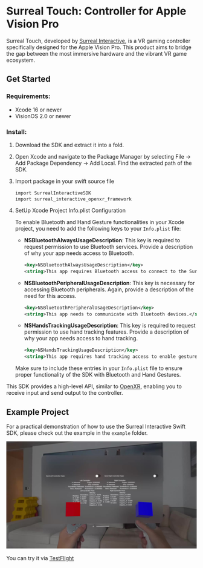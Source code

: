 # Surreal Touch: Controller for Apple Vision Pro
Surreal Touch, developed by [Surreal Interactive](https://www.surreal-interactive.com/), is a VR gaming controller specifically designed for the Apple Vision Pro. This product aims to bridge the gap between the most immersive hardware and the vibrant VR game ecosystem.


## Get Started

### Requirements:
   - Xcode 16 or newer
   - VisionOS 2.0 or newer

### Install:
1. Download the SDK and extract it into a fold.

2. Open Xcode and navigate to the Package Manager by selecting File -> Add Package Dependency -> Add Local. Find the extracted path of the SDK.

3. Import package in your swift source file
   ```
   import SurrealInteractiveSDK
   import surreal_interactive_openxr_framework
   ```

4. SetUp Xcode Project Info.plist Configuration

   To enable Bluetooth and Hand Gesture functionalities in your Xcode project, you need to add the following keys to your `Info.plist` file:

    - **NSBluetoothAlwaysUsageDescription**: This key is required to request permission to use Bluetooth services. Provide a description of why your app needs access to Bluetooth.

      ```xml
      <key>NSBluetoothAlwaysUsageDescription</key>
      <string>This app requires Bluetooth access to connect to the Surreal Touch Controller.</string>
      ```

    - **NSBluetoothPeripheralUsageDescription**: This key is necessary for accessing Bluetooth peripherals. Again, provide a description of the need for this access.

      ```xml
      <key>NSBluetoothPeripheralUsageDescription</key>
      <string>This app needs to communicate with Bluetooth devices.</string>
      ```
    - **NSHandsTrackingUsageDescription**: This key is required to request permission to use hand tracking features. Provide a description of why your app needs access to hand tracking.

      ```xml
      <key>NSHandsTrackingUsageDescription</key>
      <string>This app requires hand tracking access to enable gesture-based controls with the Surreal Touch Controller.</string>
      ```
   Make sure to include these entries in your `Info.plist` file to ensure proper functionality of the SDK with Bluetooth and Hand Gestures.

This SDK provides a high-level API, similar to [OpenXR](https://registry.khronos.org/OpenXR/specs/1.0/html/xrspec.html#input), enabling you to receive input and send output to the controller.


## Example Project
For a practical demonstration of how to use the Surreal Interactive Swift SDK, please check out the example in the `example` folder.

![ScreenShot](img/example.jpeg)

You can try it via [TestFlight](https://testflight.apple.com/join/Y5HjZGGk)
